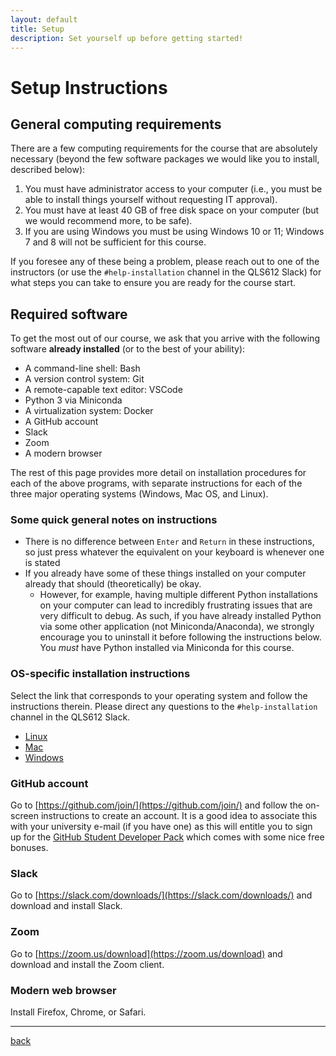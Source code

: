 ```yaml
---
layout: default
title: Setup
description: Set yourself up before getting started!
---
```


# Setup Instructions

## General computing requirements

There are a few computing requirements for the course that are absolutely
necessary (beyond the few software packages we would like you to install,
described below):

1. You must have administrator access to your computer (i.e., you must be able
   to install things yourself without requesting IT approval).
1. You must have at least 40 GB of free disk space on your computer (but we
   would recommend more, to be safe).
1. If you are using Windows you must be using Windows 10 or 11; Windows 7 and 8
   will not be sufficient for this course.

If you foresee any of these being a problem, please reach out to one of the
instructors (or use the `#help-installation` channel in the QLS612 Slack) for
what steps you can take to ensure you are ready for the course start.

## Required software

To get the most out of our course, we ask that you arrive with the following
software **already installed** (or to the best of your ability):

- A command-line shell: Bash
- A version control system: Git
- A remote-capable text editor: VSCode
- Python 3 via Miniconda
- A virtualization system: Docker
- A GitHub account
- Slack
- Zoom
- A modern browser

The rest of this page provides more detail on installation procedures for each
of the above programs, with separate instructions for each of the three major
operating systems (Windows, Mac OS, and Linux).

### Some quick general notes on instructions

- There is no difference between `Enter` and `Return` in these instructions, so
  just press whatever the equivalent on your keyboard is whenever one is stated
- If you already have some of these things installed on your computer already
  that should (theoretically) be okay.
  - However, for example, having multiple different Python installations on your
    computer can lead to incredibly frustrating issues that are very difficult
    to debug. As such, if you have already installed Python via some other
    application (not Miniconda/Anaconda), we strongly encourage you to uninstall
    it before following the instructions below. You _must_ have Python installed
    via Miniconda for this course.

### OS-specific installation instructions

Select the link that corresponds to your operating system and follow the
instructions therein. Please direct any questions to the `#help-installation`
channel in the QLS612 Slack.

- [Linux](./linux.html)
- [Mac](./mac.html)
- [Windows](./windows.html)

### GitHub account

Go to [https://github.com/join/](https://github.com/join/) and follow the
on-screen instructions to create an account. It is a good idea to associate this
with your university e-mail (if you have one) as this will entitle you to sign
up for the [GitHub Student Developer Pack](https://education.github.com/pack)
which comes with some nice free bonuses.

### Slack

Go to [https://slack.com/downloads/](https://slack.com/downloads/) and download
and install Slack.

### Zoom

Go to [https://zoom.us/download](https://zoom.us/download) and download and
install the Zoom client.

### Modern web browser

Install Firefox, Chrome, or Safari.

---

[back](../)
